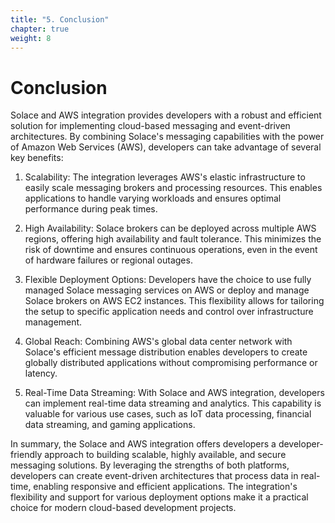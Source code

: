 ```yaml
---
title: "5. Conclusion"
chapter: true
weight: 8
---
```


# Conclusion

Solace and AWS integration provides developers with a robust and efficient solution for implementing cloud-based messaging and event-driven architectures. By combining Solace's messaging capabilities with the power of Amazon Web Services (AWS), developers can take advantage of several key benefits:

1. Scalability: The integration leverages AWS's elastic infrastructure to easily scale messaging brokers and processing resources. This enables applications to handle varying workloads and ensures optimal performance during peak times.

2. High Availability: Solace brokers can be deployed across multiple AWS regions, offering high availability and fault tolerance. This minimizes the risk of downtime and ensures continuous operations, even in the event of hardware failures or regional outages.

3. Flexible Deployment Options: Developers have the choice to use fully managed Solace messaging services on AWS or deploy and manage Solace brokers on AWS EC2 instances. This flexibility allows for tailoring the setup to specific application needs and control over infrastructure management.

4. Global Reach: Combining AWS's global data center network with Solace's efficient message distribution enables developers to create globally distributed applications without compromising performance or latency.

5. Real-Time Data Streaming: With Solace and AWS integration, developers can implement real-time data streaming and analytics. This capability is valuable for various use cases, such as IoT data processing, financial data streaming, and gaming applications.

In summary, the Solace and AWS integration offers developers a developer-friendly approach to building scalable, highly available, and secure messaging solutions. By leveraging the strengths of both platforms, developers can create event-driven architectures that process data in real-time, enabling responsive and efficient applications. The integration's flexibility and support for various deployment options make it a practical choice for modern cloud-based development projects.